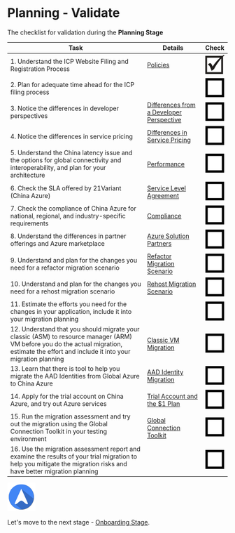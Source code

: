 <properties
	pageTitle="Global Customer Playbook planning-validate "
	description="Global Customer Playbook planning-validate"
	services="global-customer-playbook"
	documentationCenter=""
	authors="jtong"
	manager="edwinc"
	editor=""
	tags="global-customer-playbook"/>

<tags
	ms.service="migration-lifecycle-planning"
	ms.workload=""
	ms.tgt_pltfrm=""
	ms.devlang="na"
	ms.topic="article"
	ms.date="11/21/2016"
	wacn.date="11/21/2016"
	wacn.lang="en" 
	ms.author="jtong"/>

# Planning - Validate

The checklist for validation during the **Planning Stage**

Task | Details | Check
------------ | ------------ | ------------
1. Understand the ICP Website Filing and Registration Process | [Policies](/solutions/global-customer/planning/guidance/policies/) | ![d](../media/check-box.png)
2. Plan for adequate time ahead for the ICP filing process |  | ![ud](../media/empty-box.png)
3. Notice the differences in developer perspectives | [Differences from a Developer Perspective](/solutions/global-customer/planning/guidance/parity/) | ![ud](../media/empty-box.png)
4. Notice the differences in service pricing | [Differences in Service Pricing](/solutions/global-customer/planning/guidance/parity/) | ![ud](../media/empty-box.png)
5. Understand the China latency issue and the options for global connectivity and interoperability, and plan for your architecture | [Performance](/solutions/global-customer/planning/guidance/performance/) | ![ud](../media/empty-box.png)
6. Check the SLA offered by 21Variant (China Azure) | [Service Level Agreement](/solutions/global-customer/planning/guidance/partners/) | ![ud](../media/empty-box.png)
7. Check the compliance of China Azure for national, regional, and industry-specific requirements | [Compliance](/solutions/global-customer/planning/guidance/partners/) | ![ud](../media/empty-box.png)
8. Understand the differences in partner offerings and Azure marketplace | [Azure Solution Partners](/solutions/global-customer/planning/guidance/partners/) | ![ud](../media/empty-box.png)
9. Understand and plan for the changes you need for a refactor migration scenario | [Refactor Migration Scenario](/solutions/global-customer/planning/guidance/refactor-migration/) | ![ud](../media/empty-box.png)
10. Understand and plan for the changes you need for a rehost migration scenario | [Rehost Migration Scenario](/solutions/global-customer/planning/guidance/rehost-migration/) | ![ud](../media/empty-box.png)
11. Estimate the efforts you need for the changes in your application, include it into your migration planning |  | ![ud](../media/empty-box.png)
12. Understand that you should migrate your classic (ASM) to resource manager (ARM) VM before you do the actual migration, estimate the effort and include it into your migration planning | [Classic VM Migration](/solutions/global-customer/other-migration-tools/) | ![ud](../media/empty-box.png)
13. Learn that there is tool to help you migrate the AAD Identities from Global Azure to China Azure | [AAD Identity Migration](/solutions/global-customer/other-migration-tools/) | ![ud](../media/empty-box.png)
14. Apply for the trial account on China Azure, and try out Azure services | [Trial Account and the $1 Plan](/solutions/global-customer/planning/guidance/partners) | ![ud](../media/empty-box.png)
15. Run the migration assessment and try out the migration using the Global Connection Toolkit in your testing environment | [Global Connection Toolkit](/solutions/global-customer/migration-assistant) | ![ud](../media/empty-box.png)
16. Use the migration assessment report and examine the results of your trial migration to help you mitigate the migration risks and have better migration planning |  | ![ud](../media/empty-box.png)

![navigation](../media/navigation.png)

Let's move to the next stage - [Onboarding Stage](/solutions/global-customer/onboarding/validate/).

 
